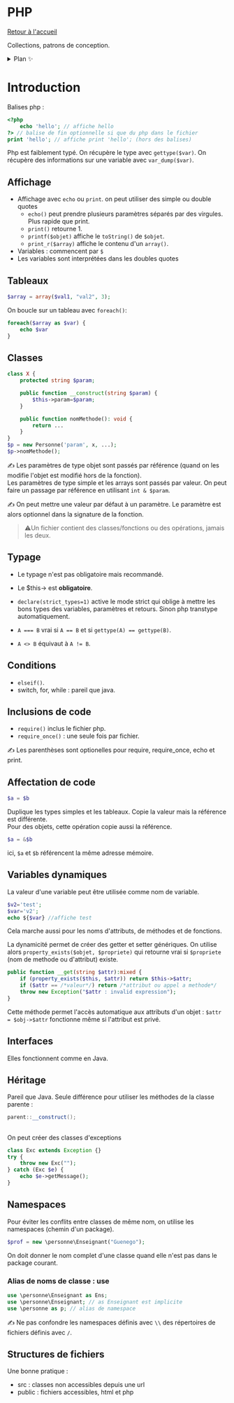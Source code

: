 # PHP

[Retour à l'accueil](./../README.md)

Collections, patrons de conception.

<details>
<summary> Plan ✨</summary>
- [CPOA](#cpoa)
</details>

# Introduction

Balises php :
```php
<?php 
	echo 'hello'; // affiche hello
?> // balise de fin optionnelle si que du php dans le fichier
print 'hello'; // affiche print 'hello'; (hors des balises)
```

Php est faiblement typé. On récupère le type avec `gettype($var)`. On récupère des informations sur une variable avec `var_dump($var)`.

## Affichage
- Affichage avec `echo` ou `print`. on peut utiliser des simple ou double quotes
  - `echo()` peut prendre plusieurs paramètres séparés par des virgules. Plus rapide que print.
  - `print()` retourne 1.
  - `printf($objet)` affiche le `toString()` de `$objet`.
  - `print_r($array)` affiche le contenu d'un `array()`.
- Variables : commencent par `$`
- Les variables sont interprétées dans les doubles quotes

## Tableaux
```php
$array = array($val1, "val2", 3);
```
On boucle sur un tableau avec `foreach()`: 
```php
foreach($array as $var) {
	echo $var
}
```

## Classes
```php
class X {
	protected string $param;

	public function __construct(string $param) {
		$this->param=$param;
	}

	public function nomMethode(): void {
		return ...
	}
}
$p = new Personne('param', x, ...);
$p->nomMethode();
```
✍️ Les paramètres de type objet sont passés par référence (quand on les modifie l'objet est modifié hors de la fonction).  
Les paramètres de type simple et les arrays sont passés par valeur. On peut faire un passage par référence en utilisant `int & $param`.

✍️ On peut mettre une valeur par défaut à un paramètre. Le paramètre est alors optionnel dans la signature de la fonction.

> ⚠️Un fichier contient des classes/fonctions ou des opérations, jamais les deux.

## Typage
- Le typage n'est pas obligatoire mais recommandé.
- Le $this-> est **obligatoire**. 
- `declare(strict_types=1)` active le mode strict qui oblige à mettre les bons types des variables, paramètres et retours. Sinon php transtype automatiquement.

- `A === B` vrai si `A == B` et si `gettype(A) == gettype(B)`.
- `A <> B` équivaut à `A != B`.

## Conditions
- `elseif()`.
- switch, for, while : pareil que java.

## Inclusions de code
- `require()` inclus le fichier php.
- `require_once()` : une seule fois par fichier.

✍️ Les parenthèses sont optionelles pour require, require_once, echo et print.

## Affectation de code
```php
$a = $b
```
Duplique les types simples et les tableaux. Copie la valeur mais la référence est différente.  
Pour des objets, cette opération copie aussi la référence.

```php
$a = &$b
```
ici, `$a` et `$b` référencent la même adresse mémoire.

## Variables dynamiques
La valeur d'une variable peut être utilisée comme nom de variable.
```php
$v2='test';
$var='v2';
echo ${$var} //affiche test
```

Cela marche aussi pour les noms d'attributs, de méthodes et de fonctions.

La dynamicité permet de créer des getter et setter génériques. On utilise alors `property_exists($objet, $propriete)` qui retourne vrai si `$propriete` (nom de methode ou d'attribut) existe.
```php
public function __get(string $attr):mixed {
	if (property_exists($this, $attr)) return $this->$attr;
	if ($attr == /*valeur*/) return /*attribut ou appel a methode*/ 
	throw new Exception("$attr : invalid expression");
}
```
Cette méthode permet l'accès automatique aux attributs d'un objet : `$attr = $obj->$attr` fonctionne même si l'attribut est privé.

## Interfaces
Elles fonctionnent comme en Java.

## Héritage
Pareil que Java. Seule différence pour utiliser les méthodes de la classe parente : 
```java
parent::__construct();
```

## 
On peut créer des classes d'exceptions
```php
class Exc extends Exception {}
try {
	throw new Exc("");
} catch (Exc $e) {
	echo $e->getMessage();
}
```

## Namespaces
Pour éviter les conflits entre classes de même nom, on utilise les namespaces (chemin d'un package).
```php
$prof = new \personne\Enseignant("Guenego");
```

On doit donner le nom complet d'une classe quand elle n'est pas dans le package courant.

### Alias de noms de classe : use
```php
use \personne\Enseignant as Ens;
use \personne\Enseignant; // as Enseignant est implicite
use \personne as p; // alias de namespace
```

✍️ Ne pas confondre les namespaces définis avec `\\` des répertoires de fichiers définis avec `/`.

## Structures de fichiers
Une bonne pratique :
- src : classes non accessibles depuis une url
- public : fichiers accessibles, html et php
